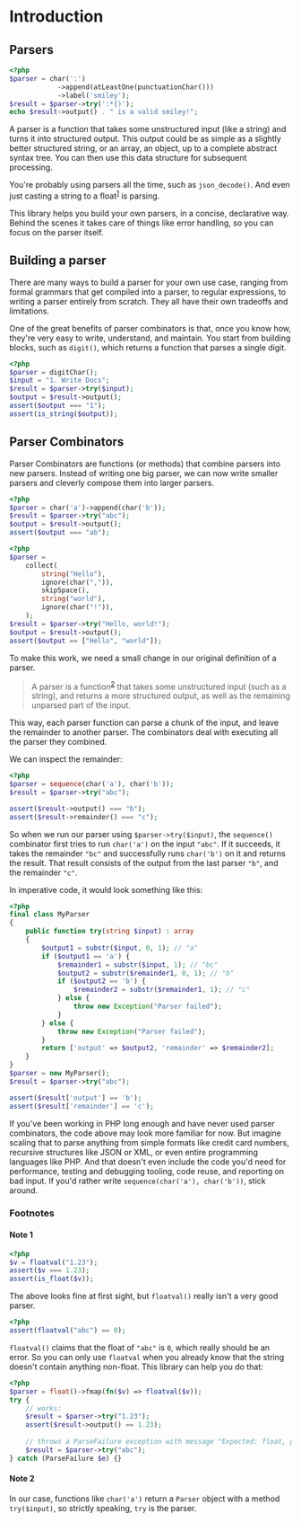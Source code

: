 # Introduction

## Parsers

```php
<?php
$parser = char(':')
            ->append(atLeastOne(punctuationChar()))
            ->label('smiley');
$result = $parser->try(':*{)'); 
echo $result->output() . " is a valid smiley!";
```


A parser is a function that takes some unstructured input (like a string) and turns it into structured output. This output could be as simple as a slightly better structured string, or an array, an object, up to a complete abstract syntax tree. You can then use this data structure for subsequent processing.

You're probably using parsers all the time, such as `json_decode()`. And even just casting a string to a float<sup>[1](#floatval)</sup> is parsing. 

This library helps you build your own parsers, in a concise, declarative way. Behind the scenes it takes care of things like error handling, so you can focus on the parser itself. 


## Building a parser

There are many ways to build a parser for your own use case, ranging from formal grammars that get compiled into a parser, to regular expressions, to writing a parser entirely from scratch. They all have their own tradeoffs and limitations. 

One of the great benefits of parser combinators is that, once you know how, they're very easy to write, understand, and maintain. You start from building blocks, such as `digit()`, which returns a function that parses a single digit.  

```php
<?php 
$parser = digitChar();
$input = "1. Write Docs";
$result = $parser->try($input);
$output = $result->output();
assert($output === "1");
assert(is_string($output));
```

## Parser Combinators

Parser Combinators are functions (or methods) that combine parsers into new parsers. Instead of writing one big parser, we can now write smaller parsers and cleverly compose them into larger parsers. 

```php
<?php
$parser = char('a')->append(char('b'));
$result = $parser->try("abc");
$output = $result->output();
assert($output === "ab");
```

```php
<?php
$parser = 
    collect(
        string("Hello"), 
        ignore(char(",")),
        skipSpace(),
        string("world"),
        ignore(char("!")),
    );
$result = $parser->try("Hello, world!");
$output = $result->output();
assert($output == ["Hello", "world"]);   
```

To make this work, we need a small change in our original definition of a parser.

> A parser is a function<sup>[2](#object)</sup> that takes some unstructured input (such as a string), and returns a more structured output, as well as the remaining unparsed part of the input.

This way, each parser function can parse a chunk of the input, and leave the remainder to another parser. The combinators deal with executing all the parser they combined. 

We can inspect the remainder:

```php
<?php
$parser = sequence(char('a'), char('b'));
$result = $parser->try("abc");

assert($result->output() === "b");
assert($result->remainder() === "c");
 ```

So when we run our parser using `$parser->try($input)`, the `sequence()` combinator first tries to run `char('a')` on the input `"abc"`. If it succeeds, it takes the remainder `"bc"` and successfully runs `char('b')` on it and returns the result. That result consists of the output from the last parser `"b"`, and the remainder `"c"`.

In imperative code, it would look something like this:

```php
<?php
final class MyParser 
{
    public function try(string $input) : array 
    {
        $output1 = substr($input, 0, 1); // "a"
        if ($output1 == 'a') {
            $remainder1 = substr($input, 1); // "bc"
            $output2 = substr($remainder1, 0, 1); // "b"
            if ($output2 == 'b') {
                $remainder2 = substr($remainder1, 1); // "c"
            } else {
                throw new Exception("Parser failed");
            }
        } else {
            throw new Exception("Parser failed");
        }
        return ['output' => $output2, 'remainder' => $remainder2];
    }
}
$parser = new MyParser();
$result = $parser->try("abc");

assert($result['output'] == 'b');
assert($result['remainder'] == 'c');
```

If you've been working in PHP long enough and have never used parser combinators, the code above may look more familiar for now. But imagine scaling that to parse anything from simple formats like credit card numbers, recursive structures like JSON or XML, or even entire programming languages like PHP. And that doesn't even include the code you'd need for performance, testing and debugging tooling, code reuse, and reporting on bad input. If you'd rather write `sequence(char('a'), char('b'))`, stick around.


### Footnotes

#### <a name="floatval">Note 1</a> 

```php
<?php
$v = floatval("1.23");
assert($v === 1.23); 
assert(is_float($v)); 
```

The above looks fine at first sight, but `floatval()` really isn't a very good parser.

```php
<?php
assert(floatval("abc") == 0);
```

`floatval()` claims that the float of `"abc"` is `0`, which really should be an error. So you can only use `floatval` when you already know that the string doesn't contain anything non-float. This library can help you do that:

```php
<?php
$parser = float()->fmap(fn($v) => floatval($v));
try {
    // works: 
    $result = $parser->try("1.23");
    assert($result->output() == 1.23);
 
    // throws a ParseFailure exception with message "Expected: float, got abc"
    $result = $parser->try("abc");
} catch (ParseFailure $e) {}
```

#### <a name="object">Note 2</a> 

In our case, functions like `char('a')` return a `Parser` object with a method `try($input)`, so strictly speaking, `try` is the parser.  
